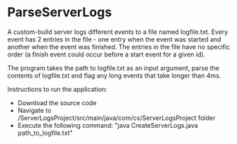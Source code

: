 # ParseServerLogs
A custom-build server logs different events to a file named logfile.txt. Every event has 2 entries in the file - one entry when the event was started and another when the event was finished. The entries in the file have no specific order (a finish event could occur before a start event for a given id).

The program takes the path to logfile.txt as an input argument, parse the contents of logfile.txt and flag any long events that take longer than 4ms.

Instructions to run the application:
  * Download the source code
  * Navigate to /ServerLogsProject/src/main/java/com/cs/ServerLogsProject folder
  * Execute the following command: "java CreateServerLogs.java path_to_logfile.txt"
